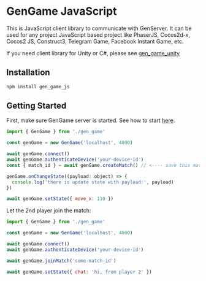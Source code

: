 # GenGame JavaScript

This is JavaScript client library to communicate with GenServer. It can be used for any project JavaScript based project like PhaserJS, Cocos2d-x, Cocos2 JS, Construct3, Telegram Game, Facebook Instant Game, etc.

If you need client library for Unity or C#, please see [gen_game_unity](https://github.com/f4th4n/gen_game_unity)

## Installation

```bash
npm install gen_game_js
```

## Getting Started

First, make sure GenGame server is started. See how to start [here](https://github.com/f4th4n/gen_game#getting-started).

```js
import { GenGame } from './gen_game'

const genGame = new GenGame('localhost', 4000)

await genGame.connect()
await genGame.authenticateDevice('your-device-id')
const { match_id } = await genGame.createMatch() // <---- save this match id so you can let other player join this game

genGame.onChangeState((payload: object) => {
  console.log('there is update state with payload:', payload)
})

await genGame.setState({ move_x: 110 })
```

Let the 2nd player join the match:

```js
import { GenGame } from './gen_game'

const genGame = new GenGame('localhost', 4000)

await genGame.connect()
await genGame.authenticateDevice('your-device-id')

await genGame.joinMatch('some-match-id')

await genGame.setState({ chat: 'hi, from player 2' })
```
